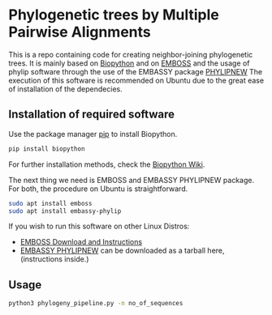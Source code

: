 # Phylogenetic trees by Multiple Pairwise Alignments

This is a repo containing code for creating neighbor-joining
phylogenetic trees. It is mainly based on [Biopython](https://biopython.org) and on
[EMBOSS](http://emboss.sourceforge.net/index.html) and the usage of phylip software through the use of
the EMBASSY package [PHYLIPNEW](http://emboss.sourceforge.net/apps/release/6.6/embassy/phylipnew/) 
The execution of this software is recommended on Ubuntu due to the great ease of
installation of the dependecies.

## Installation of required software

Use the package manager [pip](https://pip.pypa.io/en/stable/) to install Biopython.

```bash
pip install biopython
```
For further installation methods, check the [Biopython Wiki](https://biopython.org/wiki/Download).

The next thing we need is EMBOSS and EMBASSY PHYLIPNEW package.
For both, the procedure on Ubuntu is straightforward.

```bash
sudo apt install emboss
sudo apt install embassy-phylip
```

If you wish to run this software on other Linux Distros:
* [EMBOSS Download and Instructions](http://emboss.sourceforge.net/download/)
* [EMBASSY PHYLIPNEW](ftp://emboss.open-bio.org/pub/EMBOSS/) can be downloaded as a tarball here,
  (instructions inside.)

## Usage

```bash
python3 phylogeny_pipeline.py -n no_of_sequences
```
